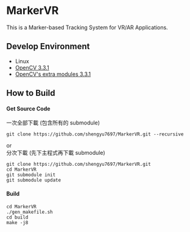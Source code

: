 # MarkerVR
This is a Marker-based Tracking System for VR/AR Applications.  

## Develop Environment
* Linux
* [OpenCV 3.3.1](https://github.com/opencv/opencv/archive/3.3.1.zip)
* [OpenCV's extra modules 3.3.1](https://github.com/opencv/opencv_contrib/archive/3.3.1.zip)

## How to Build

#### Get Source Code
一次全部下載 (包含所有的 submodule)  
```
git clone https://github.com/shengyu7697/MarkerVR.git --recursive
```
or  
分次下載 (先下主程式再下載 submodule)  
```
git clone https://github.com/shengyu7697/MarkerVR.git
cd MarkerVR
git submodule init
git submodule update
```
#### Build
```
cd MarkerVR
./gen_makefile.sh
cd build
make -j8
```
